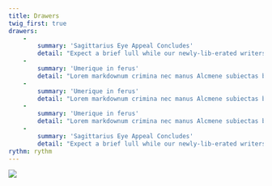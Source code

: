 ```yaml
---
title: Drawers
twig_first: true
drawers:
    -
        summary: 'Sagittarius Eye Appeal Concludes'
        detail: "Expect a brief lull while our newly-lib-erated writers blink in the unfamiliar sunlight  and  gambol  about  joyfully,  before  we  corral  them  back  to  their  typewriters.  But  you  can  expect  Is-sue 25 of Sagittarius Eye in the fourth quarter of 3305. Our video team continues to release outstanding   documentaries   twice   per  month,  and  our  Breaking  News  service  broadcasts  to  more  than  a  hundred  online  communities.  Both  these    formats    have    tremendous\r\nSo  you  can  expect  more  focus  —  leading  to  more  qual-ity — from both of those. We’re  taking  a  step  back,  for  now  —  but we’re going nowhere, Galaxy.\r\n"
    -
        summary: 'Umerique in ferus'
        detail: "Lorem markdownum crimina nec manus Alcmene subiectas barbare raucaque viridesque\r\nlactea tuumque nondum credite te vertet aulam. Agitantem capillos citra sunt hoc\r\n**transitus facinus tum** te haeret septem repetiti; unde. Et frenato [tamen\r\ndeclinet telasque](http://certior.com/parvis-pudori.aspx) soror nomenque, et et\r\niuvat clarae ausorum glomerata, in acerbo tamen tamen omne.\r\n"
    -
        summary: 'Umerique in ferus'
        detail: "Lorem markdownum crimina nec manus Alcmene subiectas barbare raucaque viridesque\r\nlactea tuumque nondum credite te vertet aulam. Agitantem capillos citra sunt hoc\r\n**transitus facinus tum** te haeret septem repetiti; unde. Et frenato [tamen\r\ndeclinet telasque](http://certior.com/parvis-pudori.aspx) soror nomenque, et et\r\niuvat clarae ausorum glomerata, in acerbo tamen tamen omne.\r\n"
    -
        summary: 'Umerique in ferus'
        detail: "Lorem markdownum crimina nec manus Alcmene subiectas barbare raucaque viridesque\r\nlactea tuumque nondum credite te vertet aulam. Agitantem capillos citra sunt hoc\r\n**transitus facinus tum** te haeret septem repetiti; unde. Et frenato [tamen\r\ndeclinet telasque](http://certior.com/parvis-pudori.aspx) soror nomenque, et et\r\niuvat clarae ausorum glomerata, in acerbo tamen tamen omne.\r\n"
    -
        summary: 'Sagittarius Eye Appeal Concludes'
        detail: "Expect a brief lull while our newly-lib-erated writers blink in the unfamiliar sunlight  and  gambol  about  joyfully,  before  we  corral  them  back  to  their  typewriters.  But  you  can  expect  Is-sue 25 of Sagittarius Eye in the fourth quarter of 3305. Our video team continues to release outstanding   documentaries   twice   per  month,  and  our  Breaking  News  service  broadcasts  to  more  than  a  hundred  online  communities.  Both  these    formats    have    tremendous    room  to  grow,  so  you  can  expect  more  focus  —  leading  to  more  qual-ity — from both of those. We’re  taking  a  step  back,  for  now  —  but we’re going nowhere, Galaxy.\r\n"
rythm: rythm
---
```


![](Elite_wallpaper_4k_6.jpg)